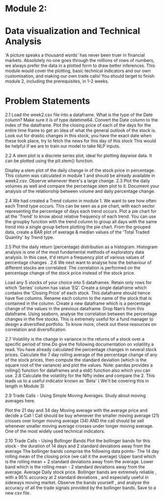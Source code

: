 # Module 2:  

# Data visualization and Technical Analysis  

'A picture speaks a thousand words' has never been truer in financial markets. Absolutely no one goes through the millions of rows of numbers, we always prefer the data in a plotted form to draw better inferences. This module would cover the plotting, basic technical indicators and our own customisation, and making our own trade calls! You should target to finish module 2, including the prerequisites, in 1-2 weeks.

# Problem Statements  

2.1 Load the week2.csv file into a dataframe. What is the type of the Date column? Make sure it is of type datetime64. Convert the Date column to the index of the dataframe. Plot the closing price of each of the days for the entire time frame to get an idea of what the general outlook of the stock is. Look out for drastic changes in this stock, you have the exact date when these took place, try to fetch the news for this day of this stock This would be helpful if we are to train our model to take NLP inputs.

2.2 A stem plot is a discrete series plot, ideal for plotting daywise data. It can be plotted using the plt.stem() function.

Display a stem plot of the daily change in of the stock price in percentage. This column was calculated in module 1 and should be already available in week2.csv. Observe whenever there's a large change. 2.3 Plot the daily volumes as well and compare the percentage stem plot to it. Document your analysis of the relationship between volume and daily percentage change.

2.4 We had created a Trend column in module 1. We want to see how often each Trend type occurs. This can be seen as a pie chart, with each sector representing the percentage of days each trend occurs. Plot a pie chart for all the 'Trend' to know about relative frequency of each trend. You can use the groupby function with the trend column to group all days with the same trend into a single group before plotting the pie chart. From the grouped data, create a BAR plot of average & median values of the 'Total Traded Quantity' by Trend type.

2.5 Plot the daily return (percentage) distribution as a histogram. Histogram analysis is one of the most fundamental methods of exploratory data analysis. In this case, it'd return a frequency plot of various values of percentage changes . 2.6 We next want to analyse how the behaviour of different stocks are correlated. The correlation is performed on the percentage change of the stock price instead of the stock price.

Load any 5 stocks of your choice into 5 dataframes. Retain only rows for which ‘Series’ column has value ‘EQ’. Create a single dataframe which contains the ‘Closing Price’ of each stock. This dataframe should hence have five columns. Rename each column to the name of the stock that is contained in the column. Create a new dataframe which is a percentage change of the values in the previous dataframe. Drop Nan’s from this dataframe. Using seaborn, analyse the correlation between the percentage changes in the five stocks. This is extremely useful for a fund manager to design a diversified portfolio. To know more, check out these resources on correlation and diversification.

2.7 Volatility is the change in variance in the returns of a stock over a specific period of time.Do give the following documentation on volatility a read. You have already calculated the percentage changes in several stock prices. Calculate the 7 day rolling average of the percentage change of any of the stock prices, then compute the standard deviation (which is the square root of the variance) and plot the values. Note: pandas provides a rolling() function for dataframes and a std() function also which you can use. 2.8 Calculate the volatility for the Nifty index and compare the 2. This leads us to a useful indicator known as 'Beta' ( We'll be covering this in length in Module 3)

2.9 Trade Calls - Using Simple Moving Averages. Study about moving averages here.

Plot the 21 day and 34 day Moving average with the average price and decide a Call ! Call should be buy whenever the smaller moving average (21) crosses over longer moving average (34) AND the call should be sell whenever smaller moving average crosses under longer moving average. One of the most widely used technical indicators.   

2.10 Trade Calls - Using Bollinger Bands Plot the bollinger bands for this stock - the duration of 14 days and 2 standard deviations away from the average The bollinger bands comprise the following data points- The 14 day rolling mean of the closing price (we call it the average) Upper band which is the rolling mean + 2 standard deviations away from the average. Lower band which is the rolling mean - 2 standard deviations away from the average. Average Daily stock price. Bollinger bands are extremely reliable , with a 95% accuracy at 2 standard deviations , and especially useful in sideways moving market. Observe the bands yourself , and analyse the accuracy of all the trade signals provided by the bollinger bands. Save to a new csv file.
